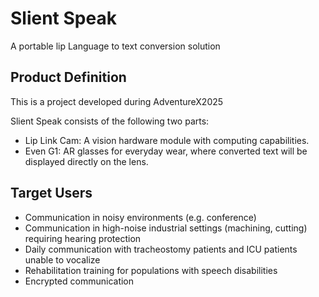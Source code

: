 # Slient Speak

A portable lip Language to text conversion solution

## Product Definition

This is a project developed during AdventureX2025

Slient Speak consists of the following two parts:

- Lip Link Cam: A vision hardware module with computing capabilities.
- Even G1: AR glasses for everyday wear, where converted text will be displayed directly on the lens.

## Target Users

- Communication in noisy environments (e.g. conference)
- Communication in high-noise industrial settings (machining, cutting) requiring hearing protection
- Daily communication with tracheostomy patients and ICU patients unable to vocalize
- Rehabilitation training for populations with speech disabilities
- Encrypted communication
